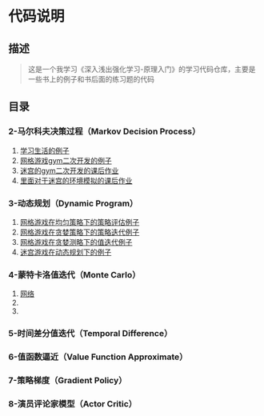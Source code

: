 # 代码说明
## 描述
> 这是一个我学习《深入浅出强化学习-原理入门》的学习代码仓库，主要是一些书上的例子和书后面的练习题的代码
## 目录
### 2-马尔科夫决策过程（Markov Decision Process）
1. [学习生活的例子](https://github.com/zhuliquan/reinforcement_learning_basic_book/blob/master/2-markov_decision_process/our_life.py)
2. [网格游戏gym二次开发的例子](https://github.com/zhuliquan/reinforcement_learning_basic_book/blob/master/2-markov_decision_process/grid_game.py)
3. [迷宫的gym二次开发的课后作业](https://github.com/zhuliquan/reinforcement_learning_basic_book/blob/master/2-markov_decision_process/maze_game.py)
4. [里面对于迷宫的环境模拟的课后作业](https://github.com/zhuliquan/reinforcement_learning_basic_book/blob/master/2-markov_decision_process/game.py)
### 3-动态规划（Dynamic Program）
1. [网格游戏在均匀策略下的策略评估例子](https://github.com/zhuliquan/reinforcement_learning_basic_book/blob/master/3-dynamic_program/grid_game_with_average_policy.py)
2. [网格游戏在贪婪策略下的策略迭代例子](https://github.com/zhuliquan/reinforcement_learning_basic_book/blob/master/3-dynamic_program/grid_game_with_policy_iterate.py)
3. [网格游戏在贪婪测略下的值迭代例子](https://github.com/zhuliquan/reinforcement_learning_basic_book/blob/master/3-dynamic_program/grid_game_with_value_iterate.py)
4. [迷宫游戏在动态规划下的例子](https://github.com/zhuliquan/reinforcement_learning_basic_book/blob/master/3-dynamic_program/maze_game_with_dynamic_program.py)
### 4-蒙特卡洛值迭代（Monte Carlo）
1. [网络](https://)
2. []()
3. []()
### 5-时间差分值迭代（Temporal Difference）
### 6-值函数逼近（Value Function Approximate）
### 7-策略梯度（Gradient Policy）
### 8-演员评论家模型（Actor Critic）